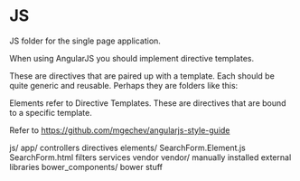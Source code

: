 JS
==

JS folder for the single page application.

When using AngularJS you should implement directive templates.

These are directives that are paired up with a template. Each should be quite generic and reusable.
Perhaps they are folders like this:

Elements refer to Directive Templates. These are directives that are bound to a specific template.

Refer to https://github.com/mgechev/angularjs-style-guide

js/
	app/
		controllers
		directives
		elements/
			SearchForm.Element.js
			SearchForm.html
		filters
		services
		vendor
	vendor/
		manually installed external libraries
	bower_components/
		bower stuff